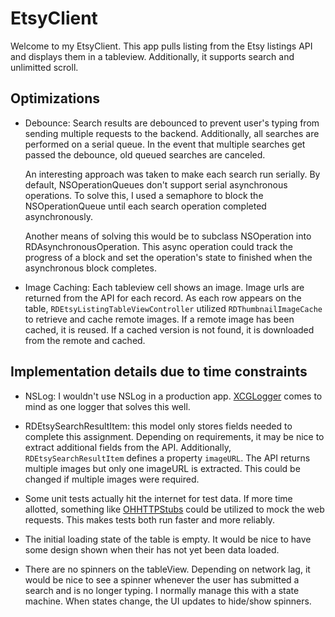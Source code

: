 # EtsyClient

Welcome to my EtsyClient.  This app pulls listing from the Etsy listings API and displays them in a tableview. Additionally, it supports search and unlimitted scroll.

## Optimizations

- Debounce: Search results are debounced to prevent user's typing from sending multiple requests to the backend.  Additionally, all searches are performed on a serial queue.  In the event that multiple searches get passed the debounce, old queued searches are canceled.

  An interesting approach was taken to make each search run serially.  By default, NSOperationQueues don't support serial asynchronous operations.  To solve this, I used a semaphore to block the NSOperationQueue until each search operation completed asynchronously.  

  Another means of solving this would be to subclass NSOperation into RDAsynchronousOperation.  This async operation could track the progress of a block and set the operation's state to finished when the asynchronous block completes.

- Image Caching: Each tableview cell shows an image.  Image urls are returned from the API for each record.  As each row appears on the table, `RDEtsyListingTableViewController` utilized `RDThumbnailImageCache` to retrieve and cache remote images.  If a remote image has been cached, it is reused.  If a cached version is not found, it is downloaded from the remote and cached.

## Implementation details due to time constraints

- NSLog: I wouldn't use NSLog in a production app.  [XCGLogger](https://github.com/DaveWoodCom/XCGLogge) comes to mind as one logger that solves this well.

- RDEtsySearchResultItem: this model only stores fields needed to complete this assignment.  Depending on requirements, it may be nice to extract additional fields from the API.  Additionally, `RDEtsySearchResultItem` defines a property `imageURL`.  The API returns multiple images but only one imageURL is extracted.  This could be changed if multiple images were required.

- Some unit tests actually hit the internet for test data.  If more time allotted, something like [OHHTTPStubs](https://github.com/AliSoftware/OHHTTPStubs) could be utilized to mock the web requests.  This makes tests both run faster and more reliably.

- The initial loading state of the table is empty.  It would be nice to have some design shown when their has not yet been data loaded.

- There are no spinners on the tableView. Depending on network lag, it would be nice to see a spinner whenever the user has submitted a search and is no longer typing.  I normally manage this with a state machine.  When states change, the UI updates to hide/show spinners.

